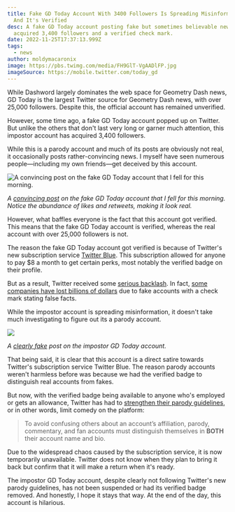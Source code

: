 ```yaml
---
title: Fake GD Today Account With 3400 Followers Is Spreading Misinformation -
  And It's Verified
desc: A fake GD Today account posting fake but sometimes believable news has
  acquired 3,400 followers and a verified check mark.
date: 2022-11-25T17:37:13.999Z
tags:
  - news
author: moldymacaronix
image: https://pbs.twimg.com/media/FH9GlT-VgAADlFP.jpg
imageSource: https://mobile.twitter.com/today_gd
---
```

While Dashword largely dominates the web space for Geometry Dash news, GD Today is the largest Twitter source for Geometry Dash news, with over 25,000 followers. Despite this, the official account has remained unverified.

However, some time ago, a fake GD Today account popped up on Twitter. But unlike the others that don't last very long or garner much attention, this impostor account has acquired 3,400 followers.

While this is a parody account and much of its posts are obviously not real, it occasionally posts rather-convincing news. I myself have seen numerous people—including my own friends—get deceived by this account.

![A convincing post on the fake GD Today account that I fell for this morning.](https://media.discordapp.net/attachments/392087938239954950/1045759516538572820/image.png)

*A [convincing post](https://twitter.com/today_gd1/status/1594862400607752192) on the fake GD Today account that I fell for this morning. Notice the abundance of likes and retweets, making it look real.*

However, what baffles everyone is the fact that this account got verified. This means that the fake GD Today account is verified, whereas the real account with over 25,000 followers is not.

The reason the fake GD Today account got verified is because of Twitter's new subscription service [Twitter Blue](https://help.twitter.com/en/using-twitter/twitter-blue). This subscription allowed for anyone to pay $8 a month to get certain perks, most notably the verified badge on their profile.

But as a result, Twitter received some [serious backlash](https://techcrunch.com/2022/11/09/fake-twitter-blue-check-lebron-musk/). In fact, [some companies have lost billions of dollars](https://www.investors.com/news/technology/lly-stock-dives-taking-novo-sanofi-with-it-after-fake-twitter-account-promises-free-insulin/) due to fake accounts with a check mark stating false facts.

While the impostor account is spreading misinformation, it doesn't take much investigating to figure out its a parody account.

![](https://media.discordapp.net/attachments/392087938239954950/1045760070815854622/image.png)

*A [clearly fake](https://twitter.com/today_gd1/status/1595035375012937728) post on the impostor GD Today account.*

That being said, it is clear that this account is a direct satire towards Twitter's subscription service Twitter Blue. The reason parody accounts weren't harmless before was because we had the verified badge to distinguish real accounts from fakes.

But now, with the verified badge being available to anyone who's employed or gets an allowance, Twitter has had to [strengthen their parody guidelines](https://help.twitter.com/en/rules-and-policies/parody-account-policy), or in other words, limit comedy on the platform:

> To avoid confusing others about an account’s affiliation, parody, commentary, and fan accounts must distinguish themselves in **BOTH** their account name and bio.

Due to the widespread chaos caused by the subscription service, it is now temporarily unavailable. Twitter does not know when they plan to bring it back but confirm that it will make a return when it's ready.

The impostor GD Today account, despite clearly not following Twitter's new parody guidelines, has not been suspended or had its verified badge removed. And honestly, I hope it stays that way. At the end of the day, this account is hilarious.